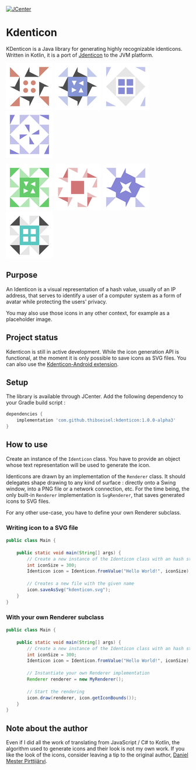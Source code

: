 [ ![JCenter](https://api.bintray.com/packages/nihilus/maven/kdenticon/images/download.svg) ](https://bintray.com/nihilus/maven/kdenticon/_latestVersion)

# Kdenticon

KDenticon is a Java library for generating highly recognizable identicons.
Written in Kotlin, it is a port of [Jdenticon](https://github.com/dmester/jdenticon) to the JVM platform.

![](screenshots/sample_1.png)
![](screenshots/sample_2.png)
![](screenshots/sample_3.png)
![](screenshots/sample_4.png)

![](screenshots/sample_5.png)
![](screenshots/sample_6.png)
![](screenshots/sample_7.png)
![](screenshots/sample_8.png)

## Purpose

An Identicon is a visual representation of a hash value, usually of an IP address, that serves to identify 
a user of a computer system as a form of avatar while protecting the users' privacy.

You may also use those icons in any other context, for example as a placeholder image.

## Project status

Kdenticon is still in active development.
While the icon generation API is functional, at the moment it is only possible to save icons as SVG files.
You can also use the [Kdenticon-Android extension](kdenticon-android).

## Setup

The library is available through JCenter.
Add the following dependency to your Gradle build script :

```gradle
dependencies {
    implementation 'com.github.thibseisel:kdenticon:1.0.0-alpha3'
}
```

## How to use

Create an instance of the `Identicon` class. You have to provide an object whose text representation 
will be used to generate the icon.

Identicons are drawn by an implementation of the `Renderer` class. It should delegates shape drawing 
to any kind of surface : directly onto a Swing window, into a PNG file or a network connection, etc.
For the time being, the only built-in `Renderer` implementation is `SvgRenderer`, 
that saves generated icons to SVG files.

For any other use-case, you have to define your own Renderer subclass.

### Writing icon to a SVG file

```java
public class Main {
    
    public static void main(String[] args) {
        // Create a new instance of the Identicon class with an hash string and the given size
        int iconSize = 300;
        Identicon icon = Identicon.fromValue("Hello World!", iconSize);
        
        // Creates a new file with the given name
        icon.saveAsSvg("kdenticon.svg");
    }
}
```

### With your own Renderer subclass

```java
public class Main {
    
    public static void main(String[] args) {
        // Create a new instance of the Identicon class with an hash string and the given size
        int iconSize = 300;
        Identicon icon = Identicon.fromValue("Hello World!", iconSize);
        
        // Instantiate your own Renderer implementation
        Renderer renderer = new MyRenderer();
        
        // Start the rendering
        icon.draw(renderer, icon.getIconBounds());
    }
}
```

## Note about the author

Even if I did all the work of translating from JavaScript / C# to Kotlin, 
the algorithm used to generate icons and their look is not my own work. 
If you like the look of the icons, consider leaving a tip to the original author,
[Daniel Mester Pirttijärvi](https://github.com/dmester).
